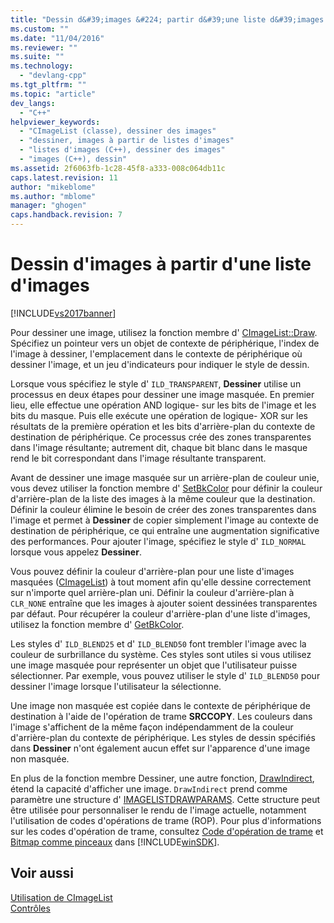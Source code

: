 ```yaml
---
title: "Dessin d&#39;images &#224; partir d&#39;une liste d&#39;images | Microsoft Docs"
ms.custom: ""
ms.date: "11/04/2016"
ms.reviewer: ""
ms.suite: ""
ms.technology: 
  - "devlang-cpp"
ms.tgt_pltfrm: ""
ms.topic: "article"
dev_langs: 
  - "C++"
helpviewer_keywords: 
  - "CImageList (classe), dessiner des images"
  - "dessiner, images à partir de listes d'images"
  - "listes d'images (C++), dessiner des images"
  - "images (C++), dessin"
ms.assetid: 2f6063fb-1c28-45f8-a333-008c064db11c
caps.latest.revision: 11
author: "mikeblome"
ms.author: "mblome"
manager: "ghogen"
caps.handback.revision: 7
---
```

# Dessin d&#39;images &#224; partir d&#39;une liste d&#39;images
[!INCLUDE[vs2017banner](../assembler/inline/includes/vs2017banner.md)]

Pour dessiner une image, utilisez la fonction membre d' [CImageList::Draw](../Topic/CImageList::Draw.md).  Spécifiez un pointeur vers un objet de contexte de périphérique, l'index de l'image à dessiner, l'emplacement dans le contexte de périphérique où dessiner l'image, et un jeu d'indicateurs pour indiquer le style de dessin.  
  
 Lorsque vous spécifiez le style d' `ILD_TRANSPARENT`, **Dessiner** utilise un processus en deux étapes pour dessiner une image masquée.  En premier lieu, elle effectue une opération AND logique\- sur les bits de l'image et les bits du masque.  Puis elle exécute une opération de logique\- XOR sur les résultats de la première opération et les bits d'arrière\-plan du contexte de destination de périphérique.  Ce processus crée des zones transparentes dans l'image résultante; autrement dit, chaque bit blanc dans le masque rend le bit correspondant dans l'image résultante transparent.  
  
 Avant de dessiner une image masquée sur un arrière\-plan de couleur unie, vous devez utiliser la fonction membre d' [SetBkColor](../Topic/CImageList::SetBkColor.md) pour définir la couleur d'arrière\-plan de la liste des images à la même couleur que la destination.  Définir la couleur élimine le besoin de créer des zones transparentes dans l'image et permet à **Dessiner** de copier simplement l'image au contexte de destination de périphérique, ce qui entraîne une augmentation significative des performances.  Pour ajouter l'image, spécifiez le style d' `ILD_NORMAL` lorsque vous appelez **Dessiner**.  
  
 Vous pouvez définir la couleur d'arrière\-plan pour une liste d'images masquées \([CImageList](../mfc/reference/cimagelist-class.md)\) à tout moment afin qu'elle dessine correctement sur n'importe quel arrière\-plan uni.  Définir la couleur d'arrière\-plan à `CLR_NONE` entraîne que les images à ajouter soient dessinées transparentes par défaut.  Pour récupérer la couleur d'arrière\-plan d'une liste d'images, utilisez la fonction membre d' [GetBkColor](../Topic/CImageList::GetBkColor.md).  
  
 Les styles d' `ILD_BLEND25` et d' `ILD_BLEND50` font trembler l'image avec la couleur de surbrillance du système.  Ces styles sont utiles si vous utilisez une image masquée pour représenter un objet que l'utilisateur puisse sélectionner.  Par exemple, vous pouvez utiliser le style d' `ILD_BLEND50` pour dessiner l'image lorsque l'utilisateur la sélectionne.  
  
 Une image non masquée est copiée dans le contexte de périphérique de destination à l'aide de l'opération de trame **SRCCOPY**.  Les couleurs dans l'image s'affichent de la même façon indépendamment de la couleur d'arrière\-plan du contexte de périphérique.  Les styles de dessin spécifiés dans **Dessiner** n'ont également aucun effet sur l'apparence d'une image non masquée.  
  
 En plus de la fonction membre Dessiner, une autre fonction, [DrawIndirect](../Topic/CImageList::DrawIndirect.md), étend la capacité d'afficher une image.  `DrawIndirect` prend comme paramètre une structure d' [IMAGELISTDRAWPARAMS](http://msdn.microsoft.com/library/windows/desktop/bb761395).  Cette structure peut être utilisée pour personnaliser le rendu de l'image actuelle, notamment l'utilisation de codes d'opérations de trame \(ROP\).  Pour plus d'informations sur les codes d'opération de trame, consultez [Code d'opération de trame](http://msdn.microsoft.com/library/windows/desktop/dd162892) et [Bitmap comme pinceaux](http://msdn.microsoft.com/library/windows/desktop/dd183378) dans [!INCLUDE[winSDK](../atl/includes/winsdk_md.md)].  
  
## Voir aussi  
 [Utilisation de CImageList](../mfc/using-cimagelist.md)   
 [Contrôles](../mfc/controls-mfc.md)